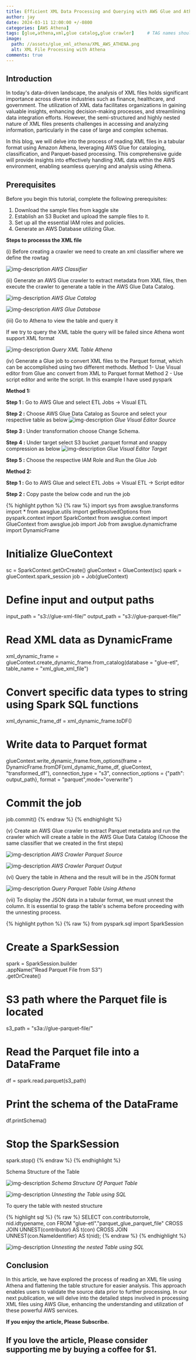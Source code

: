 ```yaml
---
title: Efficient XML Data Processing and Querying with AWS Glue and Athena - A Comprehensive Guide
author: jay
date: 2024-03-11 12:00:00 +/-0800
categories: [AWS Athena]
tags: [glue,athena,xml,glue catalog,glue crawler]     # TAG names should always be lowercase
image:
  path: //assets/glue_xml_athena/XML_AWS_ATHENA.png
  alt: XML File Processing with Athena 
comments: true
---
```


<!-- Google tag (gtag.js) -->
<script async src="https://www.googletagmanager.com/gtag/js?id=G-56G57XP8PY"></script>
<script>
  window.dataLayer = window.dataLayer || [];
  function gtag(){dataLayer.push(arguments);}
  gtag('js', new Date());

  gtag('config', 'G-56G57XP8PY');
</script>

## Introduction
In today's data-driven landscape, the analysis of XML files holds significant importance across diverse industries such as finance, healthcare, and government. The utilization of XML data facilitates organizations in gaining valuable insights, enhancing decision-making processes, and streamlining data integration efforts. However, the semi-structured and highly nested nature of XML files presents challenges in accessing and analyzing information, particularly in the case of large and complex schemas.

In this blog, we will delve into the process of reading XML files in a tabular format using Amazon Athena, leveraging AWS Glue for cataloging, classification, and Parquet-based processing. This comprehensive guide will provide insights into effectively handling XML data within the AWS environment, enabling seamless querying and analysis using Athena.


## Prerequisites
Before you begin this tutorial, complete the following prerequisites:
1. Download the sample files from kaggle site 
2. Establish an S3 Bucket and upload the sample files to it.
3. Set up all the essential IAM roles and policies.
4. Generate an AWS Database utilizing Glue.

**Steps to processs the XML file** 

(i) Before creating a crawler we need to create an xml classifier where we define the rowtag 

  ![img-description](/assets/glue_xml_athena/classifier_xml.png)
_AWS Classifier_

(ii) Generate an AWS Glue crawler to extract metadata from XML files, then execute the crawler to generate a table in the AWS Glue Data Catalog.

  ![img-description](/assets/glue_xml_athena/crawler_s3_classifier.png)
_AWS Glue Catalog_

  ![img-description](/assets/glue_xml_athena/crawler_s3_classifier.png)
_AWS Glue Database_

(iii) Go to Athena to view the table and query it

If we try to query the XML table the query will be failed since Athena wont support XML format

  ![img-description](/assets/glue_xml_athena/xml_query.png)
_Query XML Table Athena_

(iv) Generate a Glue job to convert XML files to the Parquet format, which can be accomplished using two different methods.
      Method 1- Use Visual editor from Glue anc convert from XML to Parquet format
      Method 2 - Use script editor and write the script. In this example I have used pyspark

**Method 1:** 

  **Step 1 :** Go to AWS Glue and select ETL Jobs -> Visual ETL

  **Step 2 :** Choose AWS Glue Data Catalog as Source and select your respective table as below
                  ![img-description](/assets/glue_xml_athena/glue_source.png)
                  _Glue Visual Editor Source_

  **Step 3 :** Under transformation choose Change Schema.

  **Step 4 :** Under target select S3 bucket ,parquet format and snappy compression as below 
        ![img-description](/assets/glue_xml_athena/glue_target.png)
        _Glue Visual Editor Target_

  **Step 5 :** Choose the respective IAM Role and Run the Glue Job

**Method 2:** 

   **Step 1 :** Go to AWS Glue and select ETL Jobs -> Visual ETL -> Script editor  
   
  **Step 2 :** Copy paste the below code and run the job

{% highlight python %}
{% raw %}
import sys
from awsglue.transforms import *
from awsglue.utils import getResolvedOptions
from pyspark.context import SparkContext
from awsglue.context import GlueContext
from awsglue.job import Job
from awsglue.dynamicframe import DynamicFrame

# Initialize GlueContext
sc = SparkContext.getOrCreate()
glueContext = GlueContext(sc)
spark = glueContext.spark_session
job = Job(glueContext)


# Define input and output paths
input_path = "s3://glue-xml-file/"
output_path = "s3://glue-parquet-file/"

# Read XML data as DynamicFrame
xml_dynamic_frame = glueContext.create_dynamic_frame.from_catalog(database = "glue-etl", table_name = "xml_glue_xml_file")

# Convert specific data types to string using Spark SQL functions
xml_dynamic_frame_df = xml_dynamic_frame.toDF()


# Write data to Parquet format
glueContext.write_dynamic_frame.from_options(frame = DynamicFrame.fromDF(xml_dynamic_frame_df, glueContext, "transformed_df"), connection_type = "s3", connection_options = {"path": output_path}, format = "parquet",mode="overwrite")


# Commit the job
job.commit()
{% endraw %}
{% endhighlight %}


(v) Create an AWS Glue crawler to extract Parquet metadata and run the crawler which will create a table in the AWS Glue Data Catalog (Choose the same classifier that we created in the first steps)

![img-description](/assets/glue_xml_athena/parquet_crawler_src.png)
_AWS Crawler Parquet Source_

![img-description](/assets/glue_xml_athena/parquet_crawler_output.png)
_AWS Crawler Parquet Output_


(vi) Query the table in Athena and the result will be in the JSON format

![img-description](/assets/glue_xml_athena/parquet_athena.png)
_Query Parquet Table Using Athena_

(vii) To display the JSON data in a tabular format, we must unnest the column. It is essential to grasp the table's schema before proceeding with the unnesting process.

{% highlight python %}
{% raw %}
from pyspark.sql import SparkSession

# Create a SparkSession
spark = SparkSession.builder \
    .appName("Read Parquet File from S3") \
    .getOrCreate()

# S3 path where the Parquet file is located
s3_path = "s3a://glue-parquet-file/"

# Read the Parquet file into a DataFrame
df = spark.read.parquet(s3_path)

# Print the schema of the DataFrame
df.printSchema()

# Stop the SparkSession
spark.stop()
{% endraw %}
{% endhighlight %}

Schema Structure of the Table

![img-description](/assets/glue_xml_athena/printSchema.png)
_Schema Structure Of Parquet Table_


![img-description](/assets/glue_xml_athena/parquet_unest.png)
_Unnesting the Table using SQL_


To query the table with nested structure

{% highlight sql %}
{% raw %}
SELECT 
    con.contributorrole,
    nid.idtypename,
    con
FROM 
    "glue-etl"."parquet_glue_parquet_file"
CROSS JOIN 
    UNNEST(contributor) AS t(con)
CROSS JOIN 
    UNNEST(con.NameIdentifier) AS t(nid);
{% endraw %}
{% endhighlight %}


![img-description](/assets/glue_xml_athena/parquest_nestesd_unnest.png)
_Unnesting the nested Table using SQL_

## Conclusion

In this article, we have explored the process of reading an XML file using Athena and flattening the table structure for easier analysis. This approach enables users to validate the source data prior to further processing. In our next publication, we will delve into the detailed steps involved in processing XML files using AWS Glue, enhancing the understanding and utilization of these powerful AWS services.



**If you enjoy the article, Please Subscribe.**
## If you love the article, Please consider supporting me by buying a coffee for $1.
